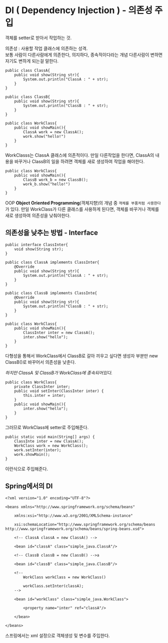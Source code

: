 # DI ( Dependency Injection ) - 의존성 주입

객체를 setter로 받아서 작업하는 것.  

의존성 : 사용할 작업 클래스에 의존하는 성격.  
         보통 사람이 다른사람에게 의존한다, 의지하다, 종속적이다라는 개념
         다른사람이 변하면 자기도 변하게 되는걸 말한다.
         
```
public class ClassA{
	public void show(String str){
		System.out.println("ClassA : " + str);    
	}
}

public class ClassB{
	public void show(String str){
		System.out.println("ClassB : " + str);
	}
}

public class WorkClass{
	public void showMain(){
		ClassA work = new ClassA();
		work.show("hello!")
	}
}

```
WorkClasss는 ClassA 클래스에 의존적이다.
만일 다른작업을 한다면, ClassA의 내용을 바꾸거나 ClassB의 일을 하려면 객체를 새로 생성하여 작업을 해야한다.

```
public class WorkClass{
	public void showMain(){
		ClassB work_b = new ClassB();
		work_b.show("hello!")
	}
}
```

OOP **Object Oriented Programming**(객체지향)의 개념 중 `객체를 부품처럼 사용한다`가 있다.
만일 WorkClass가 다른 클래스를 사용하게 된다면, 객체를 바꾸거나 객체를 새로 생성하여 의존성을 낮춰야한다.

## 의존성을 낮추는 방법 - Interface
```
public interface ClassInter{
	void show(String str);
}

public class ClassA implements ClassInter{
	@Override
	public void show(String str){
		System.out.println("ClassA : " + str);
	}
}

public class ClassB implements ClassInte{
	@Override
	public void show(String str){
		System.out.println("ClassB : " + str);
	}
}

public class WorkClass{
	public void showMain(){
		ClassInter inter = new ClassA();
		inter.show("hello");
	}
}

```
다형성을 통해서 WorkClass에서 ClassB로 갈아 끼우고 싶다면 생성자 부분만 new ClassB()로 바꾸어서 의존성을 낮춘다.

*하지만 ClassA 및 ClassB가 WorkClass에 종속되어있다.*

```
public class WorkClass{
	private ClassInter inter;
	public void setInter(ClassInter inter) {
		this.inter = inter;
	}
	public void showMain(){
		inter.show("hello");
	}
}
```

그러므로 WorkClass에 setter로 주입해준다.   


```
public static void main(String[] args) {
	ClassInte inter = new ClassA();
	WorkClass work = new WorkClass();
	work.setInter(inter);
	work.showMain();
}
```

이런식으로 주입해준다.

## Spring에서의 DI

```
<?xml version="1.0" encoding="UTF-8"?>

<beans xmlns="http://www.springframework.org/schema/beans"

	xmlns:xsi="http://www.w3.org/2001/XMLSchema-instance"

	xsi:schemaLocation="http://www.springframework.org/schema/beans http://www.springframework.org/schema/beans/spring-beans.xsd">

	<!-- ClassA classA = new ClassA() -->

	<bean id="classA" class="simple_java.ClassA"/>

	<!-- ClassB classB = new ClassB() -->a

	<bean id="classB" class="simple_java.ClassB"/>

	<!-- 
		WorkClass workClass = new WorkClass()

		workClass.setInter(classA);
	-->

	<bean id="workClass" class="simple_java.WorkClass">

		<property name="inter" ref="classA"/>

	</bean>

</beans>

```

스프링에서는 xml 설정으로 객체생성 및 변수를 주입한다.




















